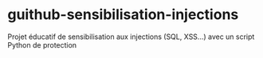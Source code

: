 # guithub-sensibilisation-injections
Projet éducatif de sensibilisation aux injections (SQL, XSS...) avec un script Python de protection
